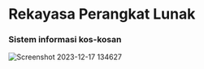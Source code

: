 # Rekayasa Perangkat Lunak

### Sistem informasi kos-kosan

![Screenshot 2023-12-17 134627](https://github.com/faizdzakiramadhani/RPL/assets/115913915/e4a39038-e417-4fbe-802e-87973f1d51ce)

